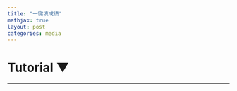 ```yaml
---
title: "一键填成绩"
mathjax: true
layout: post
categories: media
---
```


<div id="wrapper">
    <!-- Collapsible Tutorial Section -->
        <div id="tutorial-section">
        <div id="tutorial-header" onclick="toggleTutorial()">
            <h1>Tutorial <span id="triangle">&#9660;</span></h1>
        </div>
        <div id="tutorial-content" style="display: none;">
            <h1>Using the Automated Score Entry System</h1>

            <h2>Purpose:</h2>
            <p>This system is designed for efficient management of student scores, allowing for easy organization of names and scores, conversion of TOEFL scores to GPA, and use of preset class lists.</p>

            <h2>Step-by-Step Guide:</h2>

            <h3>Entering Data:</h3>
            <ol>
                <li>In the "Class List" textbox, enter the names of students, one per line.</li>
                <li>In the "Score List" textbox, input the student names followed by their scores, separated by a space. Each entry should be on a new line.</li>
            </ol>
            <div class="tip">
                <strong>Tip:</strong> The format should be like this:
                <pre><code>
            John 85
            Jane 90
                </code></pre>
            </div>

            <h3>Using Preset Class Lists:</h3>
            <p>Click on one of the preset buttons (e.g., ESL Lion, ESL Dragon) to load a predefined list of student names into the "Class List" textbox.</p>

            <h3>Generating the Student Scores List:</h3>
            <ol>
                <li>Select from the function buttons:
                    <ul>
                        <li><strong>Organize Names and Scores:</strong> Organizes scores according to the class list and identifies missing scores.</li>
                        <li><strong>Convert TOEFL to GPA:</strong> Converts TOEFL scores to a GPA format for each student.</li>
                    </ul>
                </li>
                <li>A list in the format <code>const studentScores = [...];</code> is generated after clicking a button.</li>
            </ol>

            <h3>Accessing Google Chrome's Console:</h3>
            <p>Instructions on how to open and use the Chrome Developer Console.</p>
            <ol>
                <!-- Existing steps to access the console -->
                           <p>If you're unfamiliar with the Chrome Developer Console, it's a tool built right into Chrome that developers use to debug their websites. Here's how to open it:</p>
            <ol>
                <li>Right-click on any part of a webpage.</li>
                <li>From the context menu, select "Inspect" or "Inspect Element".</li>
                <li>A window will pop up at the bottom or side of your screen. From the top menu of this window, select "Console".</li>
            </ol>
            <p><strong>Congratulations!</strong> You've accessed the console.</p>

            </ol>

            <h3>Pasting the Data into ThinkWave:</h3>
            <ol>
                <li>Copy the generated list and accompanying code.</li>
                <li>Paste both into the console and press Enter.</li>
                <li>The scores are automatically filled into ThinkWave.</li>
            </ol>
            <div class="note">
                <strong>Note:</strong> Ensure you are on the ThinkWave webpage when pasting the data and code.
            </div>

            <h3>Copying Data to Clipboard:</h3>
            <p>The system now automatically copies the generated data to the clipboard for easy pasting.</p>

            <h3>Error Handling:</h3>
            <p>The system includes error handling for the TOEFL to GPA conversion, ensuring data integrity.</p>
            ---
        </div>
    </div>

    <!-- Preset Class Names Section -->
    <div id="class-presets">
        <!-- Buttons to load preset class names into the class list textarea -->
        <button onclick="loadClassList('class2027Dragon')">class2027 Dragon</button>
        <button onclick="loadClassList('class2027Lion')">class2027 Lion</button>
        <button onclick="loadClassList('ESLS2')">ESL S2</button>
        <button onclick="loadClassList('ESLS2S')">ESL S2 S</button>
        <button onclick="loadClassList('S1')">TOEFL S1</button>
        <button onclick="loadClassList('S2')">TOEFL S2</button>
    </div>

    <textarea id="class-list" placeholder="If you want to reorder the scores, enter student names separated by a newline"></textarea>
    <textarea id="score-list" placeholder="Paste students and scores here"></textarea>

    <!-- Function Buttons -->
    <div id="function-buttons">
        <button id="organizeButton">Organize Names and Scores</button>
        <button id="convertButton">Convert TOEFL to GPA</button>
    </div>

    <!-- New Output Text Area for CSV -->
    <textarea id="csv-output" placeholder="Copy and convert to a table at tableconvert.com/csv-to-html" readonly></textarea>
    


    <!-- Output Area -->
    <div id="output-area">
        <!-- Placeholder for success message -->
        <div id="output-message"></div>
    </div>
   
</div>

<script>

document.addEventListener("DOMContentLoaded", function() {
    document.getElementById('organizeButton').addEventListener('click', organizeNamesAndScores);
    document.getElementById('convertButton').addEventListener('click', convertTOEFLtoGPA);
});

function processScoresAndGenerateOutput(scoresWithName) {
    // Counters for present and missing scores
    let scoresPresent = 0;
    let scoresMissing = 0;

    // Generate CSV data and studentScores list
    const csvData = scoresWithName.map(([name, score]) => {
        if (score !== "M") {
            scoresPresent++;
            return `${name},${score}`;
        } else {
            scoresMissing++;
            return `${name},"M"`;
        }
    }).join('\n');
    
    // Format the studentScores list for the autofill code, including quotes around non-numerical values
    const studentScoresList = scoresWithName.map(([name, score]) => isNaN(score) ? `"${score}"` : score);
    const studentScores = `const studentScores = ["This is extracted studentScores", ${studentScoresList.join(', ')}];`;

    // Copy to clipboard
    // const codeToCopy = `${studentScores}\n${autofillCode}`;
    const codeToCopy = `const studentScores = [${studentScores.join(', ')}];\n${autofillCode}`;
    copyToClipboard(codeToCopy);

    // Update the output area
    document.getElementById('csv-output').value = csvData;
    document.getElementById('output-message').textContent = `Operation successful. ${scoresPresent} scores present, ${scoresMissing} missing. List and autofill code copied to clipboard.`;
}

function organizeNamesAndScores() {
    const scoresWithName = extractRawScoresWithName();
    let processedScores;
    const classList = document.getElementById("class-list").value.trim().split("\n").filter(Boolean);

    if (classList.length > 0) {
        // If there are names in the class list, use them to reorder and identify missing scores
        const scoresMap = new Map(scoresWithName.map(([name, score]) => [name.toLowerCase(), score]));
        processedScores = classList.map(studentName => {
            const score = scoresMap.get(studentName.toLowerCase());
            return score ? [studentName, score] : [studentName, '"M"'];
        });
    } else {
        // If class list is empty, use the scores as they are
        processedScores = scoresWithName;
    }

    // Format into CSV and generate studentScores list
    const csvData = formatToCSV(processedScores);
    document.getElementById('csv-output').value = csvData;
    generateStudentScoresList(processedScores);
    document.getElementById('output-message').textContent = 
        `Organized names and scores. Data copied to clipboard.`;
}

function extractRawScoresWithName() {
    const scoreListRaw = document.getElementById("score-list").value.split("\n");
    const scores = [];
    for (let entry of scoreListRaw) {
        let parts;
        if (entry.includes("\t")) {
            parts = entry.split("\t");
        } else {
            // Split at the last space
            const lastSpaceIndex = entry.lastIndexOf(" ");
            parts = [entry.substring(0, lastSpaceIndex), entry.substring(lastSpaceIndex + 1)];
        }

        if (parts.length < 2) continue;
        let [name, score] = parts;

        score = getNumericValueOrOriginal(score);
        scores.push([name, score]);
    }
    return scores;
}

function generateStudentScoresList(scoresWithName) {
    // Prepare the scores, adding quotes if the score is "M"
    const studentScores = scoresWithName.map(([name, score]) => score !== '"M"' ? score : '"M"');
    const formattedScores = `["This is extracted studentScores", ${studentScores.join(', ')}]`;
    
    // Generate the autofill code
    // const codeToCopy = `${formattedScores};\n${autofillCode}`;
    const codeToCopy = `const studentScores = [${studentScores.join(', ')}];\n${autofillCode}`;
    copyToClipboard(codeToCopy);
}

function formatToCSV(scoresWithName) {
    // CSV generation for display
    return scoresWithName.map(([name, score]) => `${name},${score}`).join('\n');
}

function copyToClipboard(text) {
    if (navigator.clipboard) {
        navigator.clipboard.writeText(text).then(function() {
            console.log('Copying to clipboard was successful!');
        }, function(err) {
            console.error('Could not copy text: ', err);
        });
    } else {
        // Clipboard API not available, provide a fallback to copy manually
        const textArea = document.createElement('textarea');
        textArea.value = text;
        document.body.appendChild(textArea);
        textArea.focus();
        textArea.select();
        try {
            document.execCommand('copy');
            console.log('Fallback: Copying text command was successful');
        } catch (err) {
            console.error('Fallback: Oops, unable to copy', err);
        }
        document.body.removeChild(textArea);
    }
}

// Define the autofill code to be copied to the clipboard
const autofillCode = `
(function(studentScores) {
    // Autofill code for ThinkWave
    // Select only input fields that are for grades
    const scoreInputFields = document.querySelectorAll('input[name*="-grade"][type="text"]');
    for (let i = 0; i < scoreInputFields.length; i++) {
        const inputField = scoreInputFields[i];
        if (inputField && studentScores[i] !== undefined) {
            inputField.value = studentScores[i];
            inputField.dispatchEvent(new Event('input', { 'bubbles': true }));
        }
    }
})(studentScores); // Immediately invoke the function with studentScores
true;
`;


//Extracts the numeric part from a string. If the string does not contain a numeric value, it returns the original string. Useful for parsing mixed-type data.
function getNumericValueOrOriginal(str) {
    if (typeof str !== "string") return str;  // Safety check

    const numericValue = str.match(/\d+(\.\d+)?/);
    if (numericValue) {
        return numericValue[0];
    }
    return str;
}

function convertTOEFLtoGPA() {
    const scoresWithName = extractRawScoresWithName();
    const classList = document.getElementById("class-list").value.trim().split("\n").filter(Boolean);
    let conversionErrors = [];
    let convertedScoresMap = new Map();

    // Convert each score and store in a map with lowercase name for case-insensitive matching
    scoresWithName.forEach(([name, score]) => {
        const convertedScore = toeflToGPA(score);
        if (typeof convertedScore === 'string' && convertedScore.startsWith('Error')) {
            conversionErrors.push(`${name}: ${convertedScore}`);
            convertedScoresMap.set(name.toLowerCase(), '"M"'); // Mark as missing if there's an error
        } else {
            convertedScoresMap.set(name.toLowerCase(), convertedScore);
        }
    });

    let processedScores;

    // Check if a class list is provided
    if (classList.length > 0) {
        // Use the class list to reorder and identify missing scores
        processedScores = classList.map(studentName => {
            const score = convertedScoresMap.get(studentName.toLowerCase());
            return score ? [studentName, score] : [studentName, '"M"']; // Mark as missing if not found in the map
        });
    } else {
        // If class list is empty, use the original names with converted scores
        processedScores = scoresWithName.map(([name, _]) => {
            const score = convertedScoresMap.get(name.toLowerCase());
            return [name, score];
        });
    }

    // Update the output textarea and copy to clipboard only if there are no errors
    if (conversionErrors.length === 0) {
        const csvData = formatToCSV(processedScores); 
        document.getElementById('csv-output').value = csvData;
        generateStudentScoresList(processedScores);
        document.getElementById('output-message').textContent = "Converted TOEFL to GPA. Data copied to clipboard.";
    } else {
        // Display the conversion errors
        document.getElementById('output-message').textContent = "Error: Unable to convert some TOEFL scores. " +
            "Please ensure all scores are numeric and within the valid range.";
        document.getElementById('csv-output').value = conversionErrors.join('\n');
    }
}

function toeflToGPA(scoreInput) {
    const score = parseFloat(scoreInput);

     console.log(`Converted input '${scoreInput}' to number: ${score}`); // For debugging
    
     if (isNaN(score) || score < 0 || score > 30) {
        return 'Error: TOEFL score out of range (0-30).'; // Indicate an invalid score was provided
    }

    // if (score < 7) return 55;
    // else if (score == 7) return 60;
    // else if (score == 8) return 62.5;
    // else if (score == 9) return 65;
    // else if (score == 10) return 67.5;
    // else if (score == 11) return 70;
    // else if (score == 12) return 72.5;
    // else if (score == 13) return 75;
    // else if (score == 14) return 77.5;
    // else if (score == 15) return 80;
    // else if (score == 16) return 82.14;
    // else if (score == 17) return 84.28;
    // else if (score == 18) return 86.42;
    // else if (score == 19) return 88.56;
    // else if (score == 20) return 90.7;
    // else if (score == 21) return 92.84;
    // else if (score == 22) return 94.98;
    // else if (score >= 23) return 95;

    if (score >= 28) return 100; // Exceptional listening skills (A+)
    else if (score >= 25) return 97; // Very strong listening skills (A)
    else if (score >= 22) return 94; // Strong listening skills (A-)
    else if (score >= 19) return 90; // Good listening skills, above average (B+)
    else if (score >= 17) return 89; // Slightly above average proficiency (B)
    else if (score >= 14) return 85; // Average proficiency (B-)
    else if (score >= 11) return 80; // Slightly below average proficiency (C+)
    else if (score >= 6) return 75; // Below average proficiency, needs improvement (C)
    else if (score >= 3) return 65; // Significantly below average, considerable improvement needed (C-)
    else if (score >= 1) return 60; // D
    else return 55;
    // If score does not meet any condition, return an error message
    // If score does not meet any condition, return an error message
    return 'Error: Conversion Error';
}

function wrapStrings(arr) {
    return arr.map(item => {
        if (isNaN(item) && typeof item === 'string' && !item.startsWith('"')) {
            return `"${item}"`;
        }
        return item;
    });
}

// New functions for the updated interface
function toggleTutorial() {
    var content = document.getElementById('tutorial-content');
    var triangle = document.getElementById('triangle');
    if (content.style.display === 'none') {
        content.style.display = 'block';
        triangle.innerHTML = '&#9650;';
    } else {
        content.style.display = 'none';
        triangle.innerHTML = '&#9660;';
    }
}

function loadClassList(preset) {
    var classListTextArea = document.getElementById('class-list');
    // Define presets
    var presets = {
    'class2027Dragon':"Melody\nAmanda\nHarry\nSky\nEmily\nIsabella\nAlexander\nJimmy\nBetty\nTrinity\nYuki Wu\nHanbo Yang\nStanley\nGloria",
    'class2027Lion':"KevinCai\nAngela\nClara\nJarvis\nRachel\nDorcas\nBianca\nJerryTu\nNina\nBill\nSelina\nYukiYu\nTracy\nCordelia",
    'ESLS2': "Eileen\nZoe\nDaniel\nTony\nMinato\nCameron\nNancy\nPaul\nTaylor\nYvonne\nShelia\nLuca\nAshlyn\nJessie\nIvy\nJay\nShawn",
    'ESLS2S': "Sword\nAmber\nTheo\nLaura\nGrayson\nOlivia\nIvan\nYuna\nElson",
    'S2': 
    "Karl\nZao\nMartin\nJoyce\nFielder\nSword\nKeven\nJenny\nLauren\nMike\nKevin\nJoe\nEric\nAndy\nTom\nMeredith\nAugust\nRichard\nCamilia\nWesley\nRaymond\nJason\nSteven\nGeorge\nIsaiah\nLeon\nSeanna\nBobby\nMichael\nRegina\nCarol\nEvelyn\nVicky\nVictoria\nLynne\nWendy\nAlice\nSelina\nEvan\nHoward\nTina\nCicily\nMason\nClaire\nFlora",
    'S1': 
    "Melody\nAmanda\nHarry\nSky\nEmily\nIsabella\nAlexander\nJimmy\nBetty\nTrinity\nYukiWu\nHanbo\nStanley\nGloria\nKevinCai\nAngela\nClara\nJarvis\nRachel\nDorcas\nBianca\nJerryTu\nNina\nBill\nSelina\nYukiYu\nTracy\nCordelia"
    };

    // Load the preset class list into the textarea
    classListTextArea.value = presets[preset] || "Preset not found";
}

</script>

<style>
    #class-list, #score-list {
        box-sizing: border-box; /* Include padding and borders in the element's total width and height */
        width: 48%; /* Adjust width to allow for two side by side with some space in between */
        height: 450px;
        margin-bottom: 10px;
        resize: vertical;
        display: inline-block; /* Display side-by-side */
        vertical-align: top; /* Align to top if they are different heights */
    }

    #class-presets {
        display: flex;
        justify-content: space-around; /* Spreads items evenly with space around them */
        flex-wrap: wrap;
        margin-bottom: 10px;
    }

    #class-presets button {
        flex: 1; /* Each button will grow to fill the space */
        margin: 0 10px; /* Give some space between buttons */
        text-align: center; /* Center button text */
    }

    #function-buttons {
        display: flex;
        flex-direction: column;
        align-items: flex-start;
        gap: 10px;
    }

    #wrapper {
        max-width: 800px; /* Maximum width of the wrapper */
        margin: auto; /* Center the wrapper */
    }

    @media (max-width: 768px) {
        #class-list, #score-list {
            width: 100%; /* Full width on smaller screens */
        }

        #class-presets {
            justify-content: center;
        }

        #class-presets button {
            margin: 5px; /* Smaller margin on smaller screens */
        }
    }

    #csv-output {
    width: 96%; /* Adjust as needed */
    height: 450px; /* Adjust as needed */
    margin-top: 10px;
    margin-bottom: 20px;
    resize: none;
}

</style>

---

<!-- Area to display the reordered results -->
<ul id="resultList"></ul>
